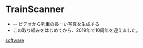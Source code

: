 # TrainScanner

* [](https://github.com/vitroid/TrainScanner) -- ビデオから列車の長ーい写真を生成する
* この取り組みをはじめてから、2019年で10周年を迎えました。


[](https://live.staticflickr.com/1736/40895510390_54f5c89f99_k_d.jpg)



[software](software.md)




